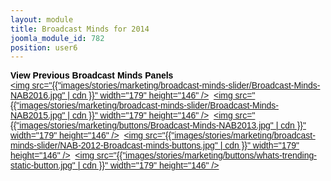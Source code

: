 ```yaml
---
layout: module
title: Broadcast Minds for 2014
joomla_module_id: 782
position: user6
---
```

<span style="font-family: arial, helvetica, sans-serif;"><strong><span style="color: #000000;">View Previous Broadcast Minds Panels </span> </strong><br /><a href="news-events/broadcastminds.html" style="font-family: arial, helvetica, sans-serif;"><img src="{{"images/stories/marketing/broadcast-minds-slider/Broadcast-Minds-NAB2016.jpg" | cdn }}" width="179" height="146" /></a>&nbsp;&nbsp;<a href="/news-events/broadcastminds/broadcastminds-the-future-of-broadcast.html"><img src="{{"images/stories/marketing/broadcast-minds-slider/Broadcast-Minds-NAB2015.jpg" | cdn }}" width="179" height="146" /></a>&nbsp;&nbsp;<a href="/news-events/broadcastminds/129-broadcast-minds/775-broadcast-minds-nab-2013.html" style="font-family: arial, helvetica, sans-serif;"><img src="{{"images/stories/marketing/buttons/Broadcast-Minds-NAB2013.jpg" | cdn }}" width="179" height="146" /></a>&nbsp;&nbsp;<a href="/news-events/broadcastminds/broadcast-minds-nab-2012-the-future-of-tv.html"><img src="{{"images/stories/marketing/broadcast-minds-slider/NAB-2012-Broadcast-minds-buttons.jpg" | cdn }}" width="179" height="146" /></a>&nbsp;&nbsp;<a href="news-events/broadcastminds/what-s-trending-the-future-of-online-television.html"><img src="{{"images/stories/marketing/buttons/whats-trending-static-button.jpg" | cdn }}" width="179" height="146" /></a>
<!--&nbsp;&nbsp;<a href="news-events/broadcastminds/broadcast-minds-bve-2013.html"><img src="{{"images/stories/marketing/buttons/BVE-and-other-home-buttons.jpg" | cdn }}" width="179" height="146" /></a>-->
</span>
